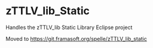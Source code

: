 # zTTLV_lib_Static
Handles the zTTLV_lib Static Library Eclipse project

Moved to https://git.framasoft.org/spelle/zTTLV_lib_static

